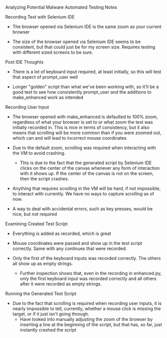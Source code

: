 Analyzing Potential Malware Automated Testing Notes


Recording Test with Selenium IDE

- The browser opened via Selenium IDE is the same zoom as your current browser

- The size of the browser opened via Selenium IDE seems to be consistent, but that could just be for my screen size. Requires testing with different sized screens to be sure.


Post IDE Thoughts

- There is a lot of keyboard input required, at least initially, so this will test that aspect of prompt_user well

- Longer "golden" script than what we've been working with, so it'll be a good test to see how consistently prompt_user and the additions to make_enhanced work as intended


Recording User Input

- The browser opened with make_enhanced is defaulted to 100% zoom, regardless of what your browser is set to or what zoom the test was initially recorded in. This is nice in terms of consistency, but it also means that scrolling will be more common than if you were zoomed out, which can and will lead to incorrect mouse coordinates

- Due to the default zoom, scrolling was required when interacting with the VM to avoid crashing.
	- This is due to the fact that the generated script by Selenium IDE clicks on the center of the canvas whenever any form of interaction with it shows up. If the center of the canvas is not on the screen, then the script crashes.

- Anything that requires scrolling in the VM will be hard, if not impossible, to interact with currently. We have no ways to capture scrolling as of now.

- A way to deal with accidental errors, such as key presses, would be nice, but not required


Examining Created Test Script

- Everything is added as recorded, which is great

- Mouse coordinates were passed and show up in the test script correctly. Same with any continues that were recorded.

- Only the first of the keyboard inputs was recorded correctly. The others all show up as empty strings.
	- Further inspection shows that, even in the recording in enhanced.py, only the first keyboard input was recorded correctly and all others after it were recorded as empty strings.


Running the Generated Test Script

- Due to the fact that scrolling is required when recording user inputs, it is nearly impossible to tell, currently, whether a mouse click is missing the target, or if it just isn't going through.
	- Have looked into manually adjusting the zoom of the browser by inserting a line at the beginning of the script, but that has, so far, just instantly crashed the script